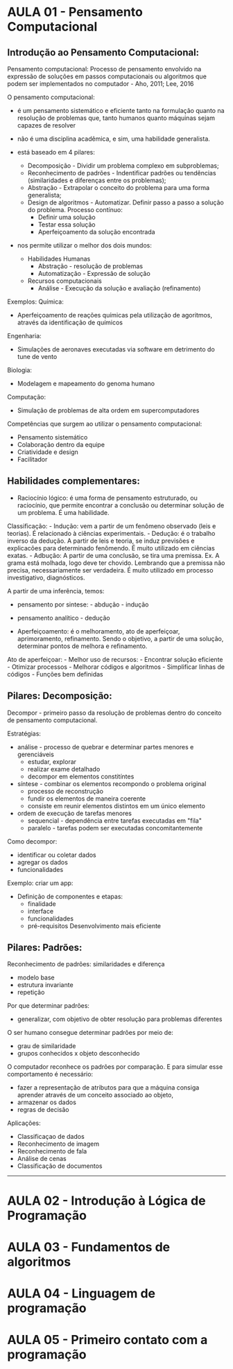 # AULA 01 - Pensamento Computacional
## Introdução ao Pensamento Computacional:
Pensamento computacional: Processo de pensamento envolvido na expressão de soluções em passos computacionais ou algoritmos que podem ser implementados no computador - Aho, 2011; Lee, 2016

O pensamento computacional:
* é um pensamento sistemático e eficiente tanto na formulação quanto na resolução de problemas que, tanto humanos quanto máquinas sejam capazes de resolver

* não é uma disciplina acadêmica, e sim, uma habilidade generalista.

* está baseado em 4 pilares:
  * Decomposição - Dividir um problema complexo em subproblemas;
  * Reconhecimento de padrões - Indentificar padrões ou tendências (similaridades e diferenças entre os problemas);
  * Abstração - Extrapolar o conceito do problema para uma forma generalista;
  * Design de algoritmos - Automatizar. Definir passo a passo a solução do problema.
    Processo contínuo:
      - Definir uma solução
      - Testar essa solução
      - Aperfeiçoamento da solução encontrada

* nos permite utilizar o melhor dos dois mundos:
  - Habilidades Humanas
    - Abstração - resolução de problemas
    - Automatização - Expressão de solução
  - Recursos computacionais
    - Análise - Execução da solução e avaliação (refinamento)

Exemplos:
Química:
 - Aperfeiçoamento de reações químicas pela utilização de agoritmos, através da identificação de químicos

Engenharia:
 - Simulações de aeronaves executadas via software em detrimento do tune de vento

Biologia:
 - Modelagem e mapeamento do genoma humano

Computação:
 - Simulação de problemas de alta ordem em supercomputadores

Competências que surgem ao utilizar o pensamento computacional:
 - Pensamento sistemático
 - Colaboração dentro da equipe
 - Criatividade e design
 - Facilitador


## Habilidades complementares:
  - Raciocínio lógico: é uma forma de pensamento estruturado, ou raciocínio, que permite encontrar a conclusão ou determinar solução de um problema. É uma habilidade.

  Classificação:
    - Indução: vem a partir de um fenômeno observado (leis e teorias). É relacionado à ciências experimentais.
    - Dedução: é o trabalho inverso da dedução. A partir de leis e teoria, se induz previsões e explicacões para determinado fenômendo. É muito utilizado em ciências exatas.
    - Adbução: A partir de uma conclusão, se tira uma premissa. Ex. A grama está molhada, logo deve ter chovido. Lembrando que a premissa não precisa, necessariamente ser verdadeira. É muito utilizado em processo investigativo, diagnósticos.

  A partir de uma inferência, temos:
   - pensamento por sintese:
    - abdução 
    - indução
   - pensamento analítico
    - dedução


  - Aperfeiçoamento: é o melhoramento, ato de aperfeiçoar, aprimoramento, refinamento. Sendo o objetivo, a partir de uma solução, determinar pontos de melhora e refinamento.

  Ato de aperfeiçoar:
    - Melhor uso de recursos:
      - Encontrar solução eficiente
      - Otimizar processos
    - Melhorar códigos e algoritmos
      - Simplificar linhas de códigos
      - Funções bem definidas

## Pilares: Decomposição:
Decompor - primeiro passo da resolução de problemas dentro do conceito de pensamento computacional.

Estratégias:
  - análise - processo de quebrar e determinar partes menores e gerenciáveis
    - estudar, explorar
    - realizar exame detalhado
    - decompor em elementos constitíntes
  - síntese - combinar os elementos recompondo o problema original
    - processo de reconstrução
    - fundir os elementos de maneira coerente
    - consiste em reunir elementos distintos em um único elemento
  - ordem de execução de tarefas menores
    - sequencial - dependência entre tarefas executadas em "fila"
    - paralelo - tarefas podem ser executadas concomitantemente

Como decompor:
  - identificar ou coletar dados
  - agregar os dados
  - funcionalidades

Exemplo: criar um app:
  - Definição de componentes e etapas:
    - finalidade
    - interface
    - funcionalidades
    - pré-requisitos
  Desenvolvimento mais eficiente


## Pilares: Padrões:
Reconhecimento de padrões: similaridades e diferença
  - modelo base
  - estrutura invariante
  - repetição

Por que determinar padrões:
 - generalizar, com objetivo de obter resolução para problemas diferentes

O ser humano consegue determinar padrões por meio de:
  - grau de similaridade
  - grupos conhecidos x objeto desconhecido

O computador reconhece os padrões por comparação. E para simular esse comportamento é necessário:
  - fazer a representação de atributos para que a máquina consiga aprender através de um conceito associado ao objeto,
  - armazenar os dados
  - regras de decisão

Aplicações:
  - Classificaçao de dados
  - Reconhecimento de imagem
  - Reconhecimento de fala
  - Análise de cenas
  - Classificação de documentos

  



---

# AULA 02 - Introdução à Lógica de Programação
# AULA 03 - Fundamentos de algoritmos
# AULA 04 - Linguagem de programação
# AULA 05 - Primeiro contato com a programação